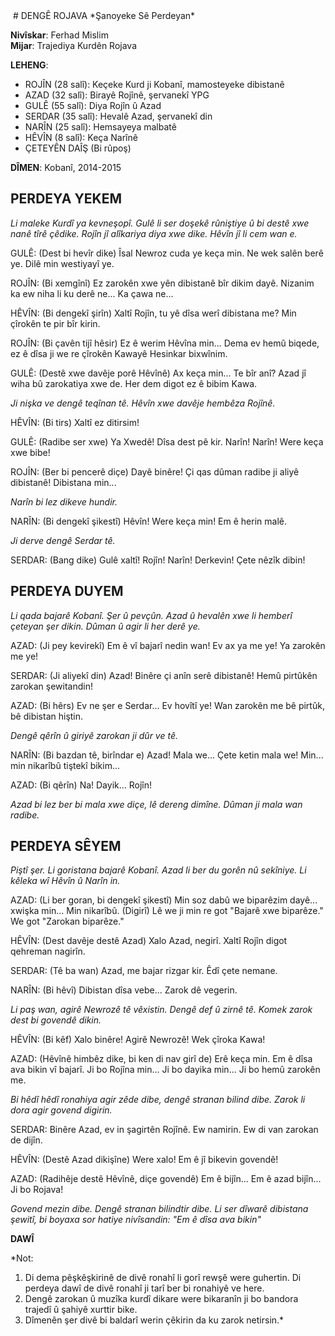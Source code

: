 <img scr='./urdipedia.png'/>
# DENGÊ ROJAVA
*Şanoyeke Sê Perdeyan*

**Nivîskar**: Ferhad Mislim <br/>
**Mijar**: Trajediya Kurdên Rojava

**LEHENG**:
- ROJÎN (28 salî): Keçeke Kurd ji Kobanî, mamosteyeke dibistanê
- AZAD (32 salî): Birayê Rojînê, şervanekî YPG
- GULÊ (55 salî): Diya Rojîn û Azad
- SERDAR (35 salî): Hevalê Azad, şervanekî din
- NARÎN (25 salî): Hemsayeya malbatê
- HÊVÎN (8 salî): Keça Narînê
- ÇETEYÊN DAÎŞ (Bi rûpoş)

**DÎMEN**: Kobanî, 2014-2015

## PERDEYA YEKEM
*Li maleke Kurdî ya kevneşopî. Gulê li ser doşekê rûniştiye û bi destê xwe nanê tîrê çêdike. Rojîn jî alîkariya diya xwe dike. Hêvîn jî li cem wan e.*

GULÊ: (Dest bi hevîr dike) Îsal Newroz cuda ye keça min. Ne wek salên berê ye. Dilê min westiyayî ye.

ROJÎN: (Bi xemgînî) Ez zarokên xwe yên dibistanê bîr dikim dayê. Nizanim ka ew niha li ku derê ne... Ka çawa ne...

HÊVÎN: (Bi dengekî şirîn) Xaltî Rojîn, tu yê dîsa werî dibistana me? Min çîrokên te pir bîr kirin.

ROJÎN: (Bi çavên tijî hêsir) Ez ê werim Hêvîna min... Dema ev hemû biqede, ez ê dîsa ji we re çîrokên Kawayê Hesinkar bixwînim.

GULÊ: (Destê xwe davêje porê Hêvînê) Ax keça min... Te bîr anî? Azad jî wiha bû zarokatiya xwe de. Her dem digot ez ê bibim Kawa.

*Ji nişka ve dengê teqînan tê. Hêvîn xwe davêje hembêza Rojînê.*

HÊVÎN: (Bi tirs) Xaltî ez ditirsim!

GULÊ: (Radibe ser xwe) Ya Xwedê! Dîsa dest pê kir. Narîn! Narîn! Were keça xwe bibe!

ROJÎN: (Ber bi pencerê diçe) Dayê binêre! Çi qas dûman radibe ji aliyê dibistanê! Dibistana min...

*Narîn bi lez dikeve hundir.*

NARÎN: (Bi dengekî şikestî) Hêvîn! Were keça min! Em ê herin malê.

*Ji derve dengê Serdar tê.*

SERDAR: (Bang dike) Gulê xaltî! Rojîn! Narîn! Derkevin! Çete nêzîk dibin!

## PERDEYA DUYEM
*Li qada bajarê Kobanî. Şer û pevçûn. Azad û hevalên xwe li hemberî çeteyan şer dikin. Dûman û agir li her derê ye.*

AZAD: (Ji pey kevirekî) Em ê vî bajarî nedin wan! Ev ax ya me ye! Ya zarokên me ye!

SERDAR: (Ji aliyekî din) Azad! Binêre çi anîn serê dibistanê! Hemû pirtûkên zarokan şewitandin!

AZAD: (Bi hêrs) Ev ne şer e Serdar... Ev hovîtî ye! Wan zarokên me bê pirtûk, bê dibistan hiştin.

*Dengê qêrîn û giriyê zarokan ji dûr ve tê.*

NARÎN: (Bi bazdan tê, birîndar e) Azad! Mala we... Çete ketin mala we! Min... min nikarîbû tiştekî bikim...

AZAD: (Bi qêrîn) Na! Dayik... Rojîn! 

*Azad bi lez ber bi mala xwe diçe, lê dereng dimîne. Dûman ji mala wan radibe.*

## PERDEYA SÊYEM
*Piştî şer. Li goristana bajarê Kobanî. Azad li ber du gorên nû sekîniye. Li kêleka wî Hêvîn û Narîn in.*

AZAD: (Li ber goran, bi dengekî şikestî) Min soz dabû we biparêzim dayê... xwişka min... Min nikarîbû. (Digirî) Lê we ji min re got "Bajarê xwe biparêze." We got "Zarokan biparêze."

HÊVÎN: (Dest davêje destê Azad) Xalo Azad, negirî. Xaltî Rojîn digot qehreman nagirîn.

SERDAR: (Tê ba wan) Azad, me bajar rizgar kir. Êdî çete nemane.

NARÎN: (Bi hêvî) Dibistan dîsa vebe... Zarok dê vegerin.

*Li paş wan, agirê Newrozê tê vêxistin. Dengê def û zirnê tê. Komek zarok dest bi govendê dikin.*

HÊVÎN: (Bi kêf) Xalo binêre! Agirê Newrozê! Wek çîroka Kawa!

AZAD: (Hêvînê himbêz dike, bi ken di nav girî de) Erê keça min. Em ê dîsa ava bikin vî bajarî. Ji bo Rojîna min... Ji bo dayika min... Ji bo hemû zarokên me.

*Bi hêdî hêdî ronahiya agir zêde dibe, dengê stranan bilind dibe. Zarok li dora agir govend digirin.*

SERDAR: Binêre Azad, ev in şagirtên Rojînê. Ew namirin. Ew di van zarokan de dijîn.

HÊVÎN: (Destê Azad dikişîne) Were xalo! Em ê jî bikevin govendê!

AZAD: (Radihêje destê Hêvînê, diçe govendê) Em ê bijîn... Em ê azad bijîn... Ji bo Rojava!

*Govend mezin dibe. Dengê stranan bilindtir dibe. Li ser dîwarê dibistana şewitî, bi boyaxa sor hatiye nivîsandin: "Em ê dîsa ava bikin"*

**DAWÎ**

*Not: 
1. Di dema pêşkêşkirinê de divê ronahî li gorî rewşê were guhertin. Di perdeya dawî de divê ronahî ji tarî ber bi ronahiyê ve here.
2. Dengê zarokan û muzîka kurdî dikare were bikaranîn ji bo bandora trajedî û şahiyê xurttir bike.
3. Dîmenên şer divê bi baldarî werin çêkirin da ku zarok netirsin.*
